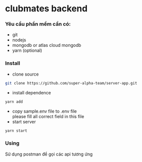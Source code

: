 # clubmates backend

### Yêu cầu phần mềm cần có:
- git 
- nodejs
- mongodb or atlas cloud mongodb
- yarn (optional)

### Install
- clone source
```bash
git clone https://github.com/super-alpha-team/server-app.git
```
- install dependence   
```bash
yarn add
```
- copy sample.env file to .env file    
please fill all correct field in this file   
- start server
```bash
yarn start
```
### Using 
Sử dụng postman để gọi các api tương ứng